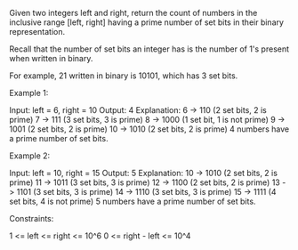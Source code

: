 Given two integers left and right, return the count of numbers in the
inclusive range [left, right] having a prime number of set bits in their
binary representation.

Recall that the number of set bits an integer has is the number of 1's
present when written in binary.


For example, 21 written in binary is 10101, which has 3 set bits.



Example 1:


Input: left = 6, right = 10
Output: 4
Explanation:
6  -> 110 (2 set bits, 2 is prime)
7  -> 111 (3 set bits, 3 is prime)
8  -> 1000 (1 set bit, 1 is not prime)
9  -> 1001 (2 set bits, 2 is prime)
10 -> 1010 (2 set bits, 2 is prime)
4 numbers have a prime number of set bits.


Example 2:


Input: left = 10, right = 15
Output: 5
Explanation:
10 -> 1010 (2 set bits, 2 is prime)
11 -> 1011 (3 set bits, 3 is prime)
12 -> 1100 (2 set bits, 2 is prime)
13 -> 1101 (3 set bits, 3 is prime)
14 -> 1110 (3 set bits, 3 is prime)
15 -> 1111 (4 set bits, 4 is not prime)
5 numbers have a prime number of set bits.



Constraints:


1 <= left <= right <= 10^6
0 <= right - left <= 10^4




